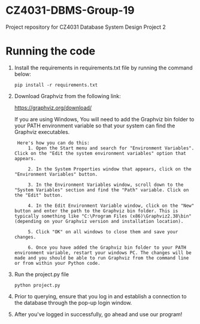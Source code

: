 # CZ4031-DBMS-Group-19
Project repository for CZ4031 Database System Design Project 2

# Running the code
1) Install the requirements in requirements.txt file by running the command below:

   ```pip install -r requirements.txt``` <br>


1) Download Graphviz from the following link:

    https://graphviz.org/download/

    If you are using Windows, 
        You will need to add the Graphviz bin folder to your PATH environment variable so that your system can find the Graphviz executables.
        
        Here's how you can do this:
            1. Open the Start menu and search for "Environment Variables". Click on the "Edit the system environment variables" option that appears.

            2. In the System Properties window that appears, click on the "Environment Variables" button.

            3. In the Environment Variables window, scroll down to the "System Variables" section and find the "Path" variable. Click on the "Edit" button.

            4. In the Edit Environment Variable window, click on the "New" button and enter the path to the Graphviz bin folder. This is typically something like "C:\Program Files (x86)\Graphviz2.38\bin" (depending on your Graphviz version and installation location).
            
            5. Click "OK" on all windows to close them and save your changes.
            
            6. Once you have added the Graphviz bin folder to your PATH environment variable, restart your windows PC. The changes will be made and you should be able to run Graphviz from the command line or from within your Python code.

2) Run the project.py file
    
    ```python project.py```


3) Prior to querying, ensure that you log in and establish a connection to the database through the pop-up login window.


4) After you've logged in successfully, go ahead and use our program!
